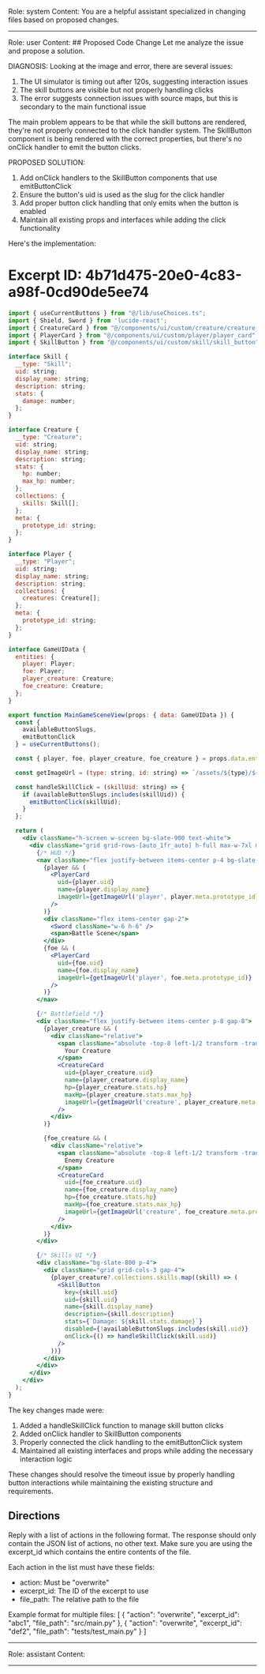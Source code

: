 Role: system
Content: You are a helpful assistant specialized in changing files based on proposed changes.
__________________
Role: user
Content: ## Proposed Code Change
Let me analyze the issue and propose a solution.

DIAGNOSIS:
Looking at the image and error, there are several issues:
1. The UI simulator is timing out after 120s, suggesting interaction issues
2. The skill buttons are visible but not properly handling clicks
3. The error suggests connection issues with source maps, but this is secondary to the main functional issue

The main problem appears to be that while the skill buttons are rendered, they're not properly connected to the click handler system. The SkillButton component is being rendered with the correct properties, but there's no onClick handler to emit the button clicks.

PROPOSED SOLUTION:
1. Add onClick handlers to the SkillButton components that use emitButtonClick
2. Ensure the button's uid is used as the slug for the click handler
3. Add proper button click handling that only emits when the button is enabled
4. Maintain all existing props and interfaces while adding the click functionality

Here's the implementation:

# Excerpt ID: 4b71d475-20e0-4c83-a98f-0cd90de5ee74
```jsx main_game/templates/MainGameScene.tsx
import { useCurrentButtons } from "@/lib/useChoices.ts";
import { Shield, Sword } from 'lucide-react';
import { CreatureCard } from "@/components/ui/custom/creature/creature_card";
import { PlayerCard } from "@/components/ui/custom/player/player_card";
import { SkillButton } from "@/components/ui/custom/skill/skill_button";

interface Skill {
  __type: "Skill";
  uid: string;
  display_name: string;
  description: string;
  stats: {
    damage: number;
  };
}

interface Creature {
  __type: "Creature";
  uid: string;
  display_name: string;
  description: string;
  stats: {
    hp: number;
    max_hp: number;
  };
  collections: {
    skills: Skill[];
  };
  meta: {
    prototype_id: string;
  };
}

interface Player {
  __type: "Player";
  uid: string;
  display_name: string;
  description: string;
  collections: {
    creatures: Creature[];
  };
  meta: {
    prototype_id: string;
  };
}

interface GameUIData {
  entities: {
    player: Player;
    foe: Player;
    player_creature: Creature;
    foe_creature: Creature;
  };
}

export function MainGameSceneView(props: { data: GameUIData }) {
  const {
    availableButtonSlugs,
    emitButtonClick
  } = useCurrentButtons();

  const { player, foe, player_creature, foe_creature } = props.data.entities;

  const getImageUrl = (type: string, id: string) => `/assets/${type}/${id}.png`;

  const handleSkillClick = (skillUid: string) => {
    if (availableButtonSlugs.includes(skillUid)) {
      emitButtonClick(skillUid);
    }
  };

  return (
    <div className="h-screen w-screen bg-slate-900 text-white">
      <div className="grid grid-rows-[auto_1fr_auto] h-full max-w-7xl mx-auto">
        {/* HUD */}
        <nav className="flex justify-between items-center p-4 bg-slate-800">
          {player && (
            <PlayerCard
              uid={player.uid}
              name={player.display_name}
              imageUrl={getImageUrl('player', player.meta.prototype_id)}
            />
          )}
          <div className="flex items-center gap-2">
            <Sword className="w-6 h-6" />
            <span>Battle Scene</span>
          </div>
          {foe && (
            <PlayerCard
              uid={foe.uid}
              name={foe.display_name}
              imageUrl={getImageUrl('player', foe.meta.prototype_id)}
            />
          )}
        </nav>

        {/* Battlefield */}
        <div className="flex justify-between items-center p-8 gap-8">
          {player_creature && (
            <div className="relative">
              <span className="absolute -top-8 left-1/2 transform -translate-x-1/2 text-green-400">
                Your Creature
              </span>
              <CreatureCard
                uid={player_creature.uid}
                name={player_creature.display_name}
                hp={player_creature.stats.hp}
                maxHp={player_creature.stats.max_hp}
                imageUrl={getImageUrl('creature', player_creature.meta.prototype_id)}
              />
            </div>
          )}

          {foe_creature && (
            <div className="relative">
              <span className="absolute -top-8 left-1/2 transform -translate-x-1/2 text-red-400">
                Enemy Creature
              </span>
              <CreatureCard
                uid={foe_creature.uid}
                name={foe_creature.display_name}
                hp={foe_creature.stats.hp}
                maxHp={foe_creature.stats.max_hp}
                imageUrl={getImageUrl('creature', foe_creature.meta.prototype_id)}
              />
            </div>
          )}
        </div>

        {/* Skills UI */}
        <div className="bg-slate-800 p-4">
          <div className="grid grid-cols-3 gap-4">
            {player_creature?.collections.skills.map((skill) => (
              <SkillButton
                key={skill.uid}
                uid={skill.uid}
                name={skill.display_name}
                description={skill.description}
                stats={`Damage: ${skill.stats.damage}`}
                disabled={!availableButtonSlugs.includes(skill.uid)}
                onClick={() => handleSkillClick(skill.uid)}
              />
            ))}
          </div>
        </div>
      </div>
    </div>
  );
}
```

The key changes made were:
1. Added a handleSkillClick function to manage skill button clicks
2. Added onClick handler to SkillButton components
3. Properly connected the click handling to the emitButtonClick system
4. Maintained all existing interfaces and props while adding the necessary interaction logic

These changes should resolve the timeout issue by properly handling button interactions while maintaining the existing structure and requirements.

## Directions
Reply with a list of actions in the following format. The response should only contain the JSON list of actions, no other text.
Make sure you are using the excerpt_id which contains the entire contents of the file.

Each action in the list must have these fields:
- action: Must be "overwrite"
- excerpt_id: The ID of the excerpt to use
- file_path: The relative path to the file

Example format for multiple files:
[
    {
        "action": "overwrite",
        "excerpt_id": "abc1",
        "file_path": "src/main.py"
    },
    {
        "action": "overwrite",
        "excerpt_id": "def2",
        "file_path": "tests/test_main.py"
    }
]
__________________
Role: assistant
Content: 
__________________
